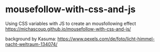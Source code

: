 # mousefollow-with-css-and-js
Using CSS variables with JS to create an mousfollowing effect
https://michascoup.github.io/mousefollow-with-css-and-js/

background by Kasuma: https://www.pexels.com/de/foto/licht-himmel-nacht-weltraum-134074/
